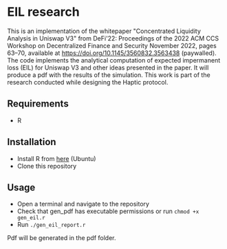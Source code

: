 # EIL research

This is an implementation of the whitepaper "Concentrated Liquidity Analysis in Uniswap V3" from DeFi'22: Proceedings of the 2022 ACM CCS Workshop on Decentralized Finance and Security November 2022, pages 63–70, available at https://doi.org/10.1145/3560832.3563438 (paywalled). The code implements the analytical computation of expected impermanent loss (EIL) for Uniswap V3 and other ideas presented in the paper. It will produce a pdf with the results of the simulation. This work is part of the research conducted while designing the Haptic protocol.

## Requirements

- R

## Installation

- Install R from [here](https://cran.r-project.org/bin/linux/ubuntu/) (Ubuntu)
- Clone this repository

## Usage

- Open a terminal and navigate to the repository
- Check that gen_pdf has executable permissions or run `chmod +x gen_eil.r`
- Run `./gen_eil_report.r`

Pdf will be generated in the pdf folder.